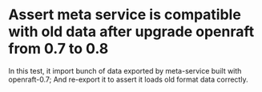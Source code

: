 # Assert meta service is compatible with old data after upgrade openraft from 0.7 to 0.8

In this test, it import bunch of data exported by meta-service built with
openraft-0.7; And re-export it to assert it loads old format data correctly.
